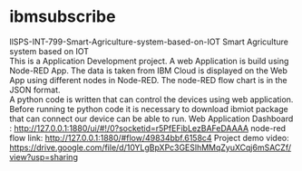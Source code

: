 # ibmsubscribe
llSPS-INT-799-Smart-Agriculture-system-based-on-IOT Smart Agriculture system based on IOT  
This is a Application Development project. A web Application is build using Node-RED App. The data is taken from IBM Cloud is displayed on the Web App using different nodes in Node-RED. The node-RED flow chart is in the JSON format.  
A python code is written that can control the devices using web application. Before running te python code it is necessary to download ibmiot package that can connect our device can be able to run. 
Web Application Dashboard : 
http://127.0.0.1:1880/ui/#!/0?socketid=r5PfEFibLezBAFeDAAAA
node-red flow link:
http://127.0.0.1:1880/#flow/49834bbf.6158c4
Project demo video:
https://drive.google.com/file/d/10YLgBpXPc3GESlhMMqZyuXCqj6mSACZf/view?usp=sharing
